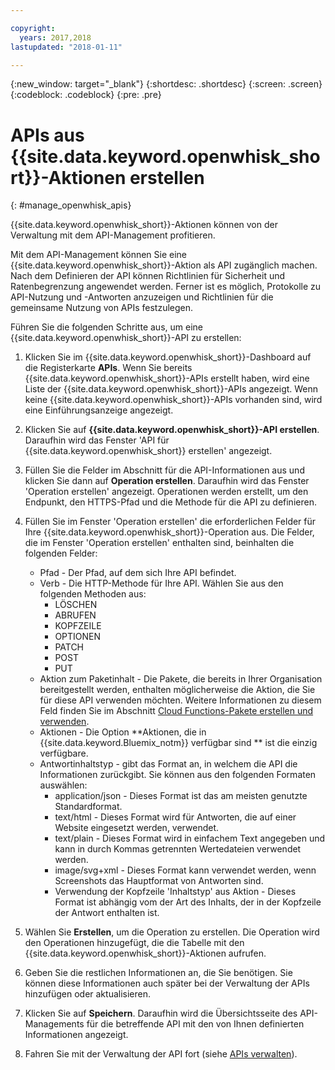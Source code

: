 ```yaml
---

copyright:
  years: 2017,2018
lastupdated: "2018-01-11"

---
```



{:new_window: target="_blank"}
{:shortdesc: .shortdesc}
{:screen: .screen}
{:codeblock: .codeblock}
{:pre: .pre}

# APIs aus {{site.data.keyword.openwhisk_short}}-Aktionen erstellen
{: #manage_openwhisk_apis}

{{site.data.keyword.openwhisk_short}}-Aktionen können von der Verwaltung mit dem API-Management profitieren.

Mit dem API-Management können Sie eine {{site.data.keyword.openwhisk_short}}-Aktion als API zugänglich machen. Nach dem Definieren der API können Richtlinien für Sicherheit und Ratenbegrenzung angewendet werden. Ferner ist es möglich, Protokolle zu API-Nutzung und -Antworten anzuzeigen und Richtlinien für die gemeinsame Nutzung von APIs festzulegen.  

Führen Sie die folgenden Schritte aus, um eine {{site.data.keyword.openwhisk_short}}-API zu erstellen:

1. Klicken Sie im {{site.data.keyword.openwhisk_short}}-Dashboard auf die Registerkarte **APIs**. Wenn Sie bereits {{site.data.keyword.openwhisk_short}}-APIs erstellt haben, wird eine Liste der {{site.data.keyword.openwhisk_short}}-APIs angezeigt. Wenn keine {{site.data.keyword.openwhisk_short}}-APIs vorhanden sind, wird eine Einführungsanzeige angezeigt. 
2. Klicken Sie auf **{{site.data.keyword.openwhisk_short}}-API erstellen**. Daraufhin wird das Fenster 'API für {{site.data.keyword.openwhisk_short}} erstellen' angezeigt. 
3. Füllen Sie die Felder im Abschnitt für die API-Informationen aus und klicken Sie dann auf **Operation erstellen**. Daraufhin wird das Fenster 'Operation erstellen' angezeigt. Operationen werden erstellt, um den Endpunkt, den HTTPS-Pfad und die Methode für die API zu definieren.
4. Füllen Sie im Fenster 'Operation erstellen' die erforderlichen Felder für Ihre {{site.data.keyword.openwhisk_short}}-Operation aus. Die Felder, die im Fenster 'Operation erstellen' enthalten sind, beinhalten die folgenden Felder:

    * Pfad - Der Pfad, auf dem sich Ihre API befindet. 
    * Verb - Die HTTP-Methode für Ihre API. Wählen Sie aus den folgenden Methoden aus:
	    * LÖSCHEN
		* ABRUFEN
		* KOPFZEILE
		* OPTIONEN
		* PATCH
		* POST
		* PUT
	* Aktion zum Paketinhalt - Die Pakete, die bereits in Ihrer Organisation bereitgestellt werden, enthalten möglicherweise die Aktion, die Sie für diese API verwenden möchten. Weitere Informationen zu diesem Feld finden Sie im Abschnitt [Cloud Functions-Pakete erstellen und verwenden](../openwhisk/openwhisk_packages.html).
	* Aktionen - Die Option **Aktionen, die in {{site.data.keyword.Bluemix_notm}} verfügbar sind ** ist die einzig verfügbare.
	* Antwortinhaltstyp - gibt das Format an, in welchem die API die Informationen zurückgibt. Sie können aus den folgenden Formaten auswählen:
	    * application/json - Dieses Format ist das am meisten genutzte Standardformat.
		* text/html - Dieses Format wird für Antworten, die auf einer Website eingesetzt werden, verwendet.
		* text/plain - Dieses Format wird in einfachem Text angegeben und kann in durch Kommas getrennten Wertedateien verwendet werden.
		* image/svg+xml - Dieses Format kann verwendet werden, wenn Screenshots das Hauptformat von Antworten sind.
		* Verwendung der Kopfzeile 'Inhaltstyp' aus Aktion - Dieses Format ist abhängig vom der Art des Inhalts, der in der Kopfzeile der Antwort enthalten ist. 
	
5. Wählen Sie **Erstellen**, um die Operation zu erstellen. Die Operation wird den Operationen hinzugefügt, die die Tabelle mit den {{site.data.keyword.openwhisk_short}}-Aktionen aufrufen.
5. Geben Sie die restlichen Informationen an, die Sie benötigen. Sie können diese Informationen auch später bei der Verwaltung der APIs hinzufügen oder aktualisieren.
6. Klicken Sie auf **Speichern**. Daraufhin wird die Übersichtsseite des API-Managements für die betreffende API mit den von Ihnen definierten Informationen angezeigt.
7. Fahren Sie mit der Verwaltung der API fort (siehe [APIs verwalten](manage_apis.html)).
